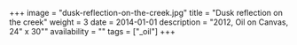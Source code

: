 +++
image = "dusk-reflection-on-the-creek.jpg"
title = "Dusk reflection on the creek"
weight = 3
date = 2014-01-01
description = "2012, Oil on Canvas, 24\" x 30\""
availability = ""
tags = ["_oil"]
+++

